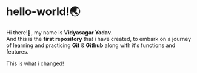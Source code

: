 # hello-world!🌏
Hi there!👋, my name is **Vidyasagar Yadav**.  
And this is the **first repository** that i have created, to embark on a journey of learning and practicing **Git** &amp; **Github** along with it's functions and features.


This is what i changed!
